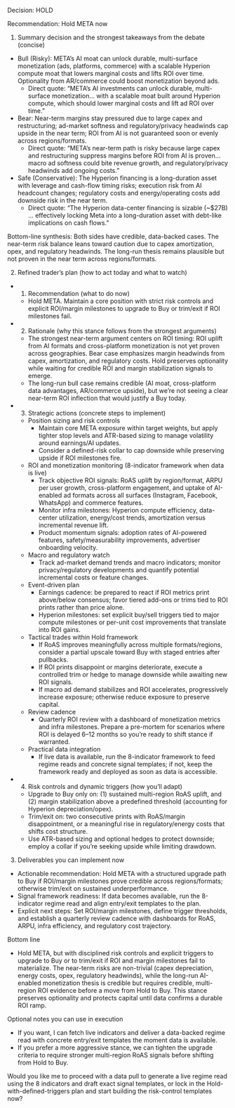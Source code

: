 Decision: HOLD

Recommendation: Hold META now

1) Summary decision and the strongest takeaways from the debate (concise)
- Bull (Risky): META’s AI moat can unlock durable, multi-surface monetization (ads, platforms, commerce) with a scalable Hyperion compute moat that lowers marginal costs and lifts ROI over time. Optionality from AR/commerce could boost monetization beyond ads.
  - Direct quote: “META’s AI investments can unlock durable, multi-surface monetization… with a scalable moat built around Hyperion compute, which should lower marginal costs and lift ad ROI over time.”
- Bear: Near-term margins stay pressured due to large capex and restructuring; ad-market softness and regulatory/privacy headwinds cap upside in the near term; ROI from AI is not guaranteed soon or evenly across regions/formats.
  - Direct quote: “META’s near-term path is risky because large capex and restructuring suppress margins before ROI from AI is proven… macro ad softness could bite revenue growth, and regulatory/privacy headwinds add ongoing costs.”
- Safe (Conservative): The Hyperion financing is a long-duration asset with leverage and cash-flow timing risks; execution risk from AI headcount changes; regulatory costs and energy/operating costs add downside risk in the near term.
  - Direct quote: “The Hyperion data-center financing is sizable (~$27B) … effectively locking Meta into a long-duration asset with debt-like implications on cash flows.”

Bottom-line synthesis: Both sides have credible, data-backed cases. The near-term risk balance leans toward caution due to capex amortization, opex, and regulatory headwinds. The long-run thesis remains plausible but not proven in the near term across regions/formats.

2) Refined trader’s plan (how to act today and what to watch)
- 1) Recommendation (what to do now)
  - Hold META. Maintain a core position with strict risk controls and explicit ROI/margin milestones to upgrade to Buy or trim/exit if ROI milestones fail.
- 2) Rationale (why this stance follows from the strongest arguments)
  - The strongest near-term argument centers on ROI timing: ROI uplift from AI formats and cross-platform monetization is not yet proven across geographies. Bear case emphasizes margin headwinds from capex, amortization, and regulatory costs. Hold preserves optionality while waiting for credible ROI and margin stabilization signals to emerge.
  - The long-run bull case remains credible (AI moat, cross-platform data advantages, AR/commerce upside), but we’re not seeing a clear near-term ROI inflection that would justify a Buy today.
- 3) Strategic actions (concrete steps to implement)
  - Position sizing and risk controls
    - Maintain core META exposure within target weights, but apply tighter stop levels and ATR-based sizing to manage volatility around earnings/AI updates.
    - Consider a defined-risk collar to cap downside while preserving upside if ROI milestones fire.
  - ROI and monetization monitoring (8-indicator framework when data is live)
    - Track objective ROI signals: RoAS uplift by region/format, ARPU per user growth, cross-platform engagement, and uptake of AI-enabled ad formats across all surfaces (Instagram, Facebook, WhatsApp) and commerce features.
    - Monitor infra milestones: Hyperion compute efficiency, data-center utilization, energy/cost trends, amortization versus incremental revenue lift.
    - Product momentum signals: adoption rates of AI-powered features, safety/measurability improvements, advertiser onboarding velocity.
  - Macro and regulatory watch
    - Track ad-market demand trends and macro indicators; monitor privacy/regulatory developments and quantify potential incremental costs or feature changes.
  - Event-driven plan
    - Earnings cadence: be prepared to react if ROI metrics print above/below consensus; favor tiered add-ons or trims tied to ROI prints rather than price alone.
    - Hyperion milestones: set explicit buy/sell triggers tied to major compute milestones or per-unit cost improvements that translate into ROI gains.
  - Tactical trades within Hold framework
    - If RoAS improves meaningfully across multiple formats/regions, consider a partial upscale toward Buy with staged entries after pullbacks.
    - If ROI prints disappoint or margins deteriorate, execute a controlled trim or hedge to manage downside while awaiting new ROI signals.
    - If macro ad demand stabilizes and ROI accelerates, progressively increase exposure; otherwise reduce exposure to preserve capital.
  - Review cadence
    - Quarterly ROI review with a dashboard of monetization metrics and infra milestones. Prepare a pre-mortem for scenarios where ROI is delayed 6–12 months so you’re ready to shift stance if warranted.
  - Practical data integration
    - If live data is available, run the 8-indicator framework to feed regime reads and concrete signal templates; if not, keep the framework ready and deployed as soon as data is accessible.
- 4) Risk controls and dynamic triggers (how you’ll adapt)
  - Upgrade to Buy only on: (1) sustained multi-region RoAS uplift, and (2) margin stabilization above a predefined threshold (accounting for Hyperion depreciation/opex).
  - Trim/exit on: two consecutive prints with RoAS/margin disappointment, or a meaningful rise in regulatory/energy costs that shifts cost structure.
  - Use ATR-based sizing and optional hedges to protect downside; employ a collar if you’re seeking upside while limiting drawdown.

3) Deliverables you can implement now
- Actionable recommendation: Hold META with a structured upgrade path to Buy if ROI/margin milestones prove credible across regions/formats; otherwise trim/exit on sustained underperformance.
- Signal framework readiness: If data becomes available, run the 8-indicator regime read and align entry/exit templates to the plan.
- Explicit next steps: Set ROI/margin milestones, define trigger thresholds, and establish a quarterly review cadence with dashboards for RoAS, ARPU, infra efficiency, and regulatory cost trajectory.

Bottom line
- Hold META, but with disciplined risk controls and explicit triggers to upgrade to Buy or to trim/exit if ROI and margin milestones fail to materialize. The near-term risks are non-trivial (capex depreciation, energy costs, opex, regulatory headwinds), while the long-run AI-enabled monetization thesis is credible but requires credible, multi-region ROI evidence before a move from Hold to Buy. This stance preserves optionality and protects capital until data confirms a durable ROI ramp.

Optional notes you can use in execution
- If you want, I can fetch live indicators and deliver a data-backed regime read with concrete entry/exit templates the moment data is available.
- If you prefer a more aggressive stance, we can tighten the upgrade criteria to require stronger multi-region RoAS signals before shifting from Hold to Buy.

Would you like me to proceed with a data pull to generate a live regime read using the 8 indicators and draft exact signal templates, or lock in the Hold-with-defined-triggers plan and start building the risk-control templates now?